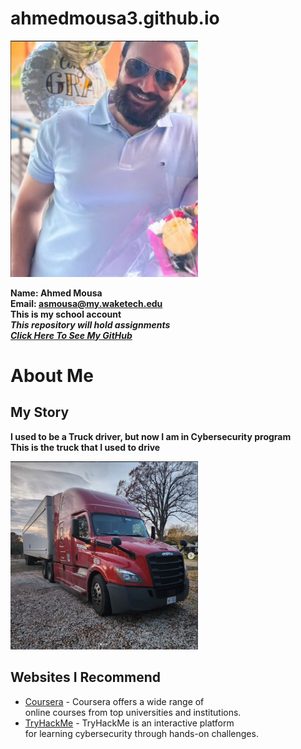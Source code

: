 # ahmedmousa3.github.io  
  
  
  <img src="me.jpg" alt="app" width="300">
  
**Name: Ahmed Mousa**  
**Email: asmousa@my.waketech.edu**  
**This is my school account**  
**_This repository will hold assignments_**  
[**_Click Here To See My GitHub_**](https://github.com/ahmedmousa3)  

# **About Me**
## **My Story**  
**I used to be a Truck driver, but now I am in Cybersecurity program**  
**This is the truck that I used to drive**  


  <img src="t1.jpg" alt="app" width="300">  

## **Websites I Recommend**  
  - [Coursera](https://www.coursera.org/) - Coursera offers a wide range of  
    online courses from top universities and institutions.
  - [TryHackMe](https://www.tryhackme.com) - TryHackMe is an interactive platform  
    for learning cybersecurity through hands-on challenges.

